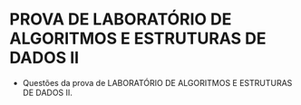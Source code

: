 # PROVA DE LABORATÓRIO DE ALGORITMOS E ESTRUTURAS DE DADOS II

*  Questões da prova de LABORATÓRIO DE ALGORITMOS E ESTRUTURAS DE DADOS II.

